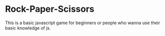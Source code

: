 # Rock-Paper-Scissors
This is a basic javascript game for beginners or people who wanna use their basic knowledge of js. 
